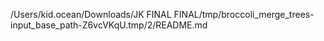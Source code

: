 /Users/kid.ocean/Downloads/JK FINAL FINAL/tmp/broccoli_merge_trees-input_base_path-Z6vcVKqU.tmp/2/README.md